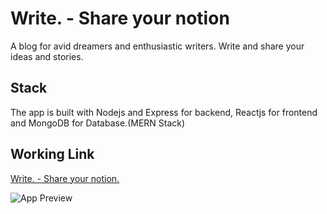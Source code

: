 # Write. - Share your notion

A blog for avid dreamers and enthusiastic writers. Write and share your ideas and stories.

## Stack

The app is built with Nodejs and Express for backend, Reactjs for frontend and MongoDB for Database.(MERN Stack)

## Working Link

[Write. -  Share your notion.](https://write-blog-veeru.herokuapp.com/)

![App Preview]('https://i.imgur.com/GvkARir.jpeg')
